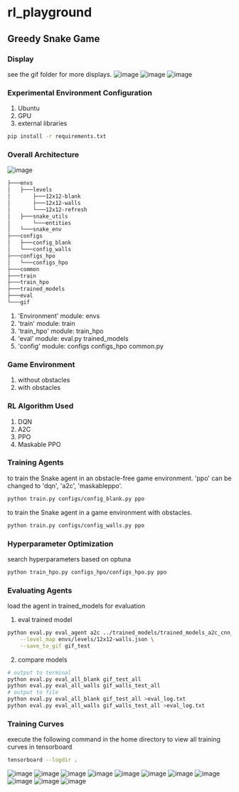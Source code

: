 # rl_playground

## Greedy Snake Game

### Display

see the gif folder for more displays.
![image](https://github.com/VanessaWHH/rl_playground/assets/94059478/a0fd846f-cc5e-488d-ba0c-9d472c245d66)
![image](https://github.com/VanessaWHH/rl_playground/assets/94059478/39daaf50-be11-4e16-8d57-6c9e9ef89b54)
![image](https://github.com/VanessaWHH/rl_playground/assets/94059478/1cf46c78-68ec-40a1-8e08-350a7ef56550)

### Experimental Environment Configuration

1. Ubuntu
2. GPU
3. external libraries
```bash
pip install -r requirements.txt
```

### Overall Architecture

![image](https://github.com/VanessaWHH/rl_playground/assets/94059478/2e151a34-3654-44f9-beb0-ffa7753ea32e)

```bash
├───envs
│   ├───levels
│       ├───12x12-blank
│       ├───12x12-walls
│       └───12x12-refresh
│   ├───snake_utils
│       └───entities
│   └───snake_env
├───configs
│   ├───config_blank
│   └───config_walls
├───configs_hpo
│   └───configs_hpo
├───common
├───train
├───train_hpo
├───trained_models
├───eval
└───gif
```

1. 'Environment' module: envs
2. 'train' module: train
3. 'train_hpo' module: train_hpo
4. 'eval' module: eval.py trained_models
5. 'config' module: configs configs_hpo common.py

### Game Environment

1. without obstacles
2. with obstacles

### RL Algorithm Used

1. DQN
2. A2C
3. PPO
4. Maskable PPO

### Training Agents

to train the Snake agent in an obstacle-free game environment.
'ppo' can be changed to 'dqn', 'a2c', 'maskableppo'.
```bash
python train.py configs/config_blank.py ppo
```
to train the Snake agent in a game environment with obstacles.
```bash
python train.py configs/config_walls.py ppo
```

### Hyperparameter Optimization

search hyperparameters based on optuna
```bash
python train_hpo.py configs_hpo/configs_hpo.py ppo
```

### Evaluating Agents

load the agent in trained_models for evaluation
1. eval trained model
```bash
python eval.py eval_agent a2c ../trained_models/trained_models_a2c_cnn_nenvs32_best \
    --level_map envs/levels/12x12-walls.json \
    --save_to_gif gif_test
```
2. compare models
```bash
# output to terminal
python eval.py eval_all_blank gif_test_all
python eval.py eval_all_walls gif_walls_test_all
# output to file
python eval.py eval_all_blank gif_test_all >eval_log.txt
python eval.py eval_all_walls gif_walls_test_all >eval_log.txt
```

### Training Curves

execute the following command in the home directory to view all training curves in tensorboard
```bash
tensorboard --logdir .
```
![image](https://github.com/VanessaWHH/rl_playground/assets/94059478/b96e1777-652f-4b93-a3b9-f4c8cade53ef)
![image](https://github.com/VanessaWHH/rl_playground/assets/94059478/26be3a52-861d-49dc-93e8-0307d6447e24)
![image](https://github.com/VanessaWHH/rl_playground/assets/94059478/82f4ba84-ecc4-44a3-bf52-5d89de214e71)
![image](https://github.com/VanessaWHH/rl_playground/assets/94059478/7df1a6c5-de57-4e19-b798-b2a5602f5cd2)
![image](https://github.com/VanessaWHH/rl_playground/assets/94059478/1b6fd5a0-03fe-48f5-96e0-a1a8a4768dbc)
![image](https://github.com/VanessaWHH/rl_playground/assets/94059478/064f84ec-f00a-473f-a4bd-6bc773c2bf52)
![image](https://github.com/VanessaWHH/rl_playground/assets/94059478/404f83e5-2aa3-4b6d-9c2d-8df422fc4041)
![image](https://github.com/VanessaWHH/rl_playground/assets/94059478/6344a167-3583-435b-a221-018320bf9d35)
![image](https://github.com/VanessaWHH/rl_playground/assets/94059478/f9fcbaed-eb12-415a-b194-1fcca04c4475)
![image](https://github.com/VanessaWHH/rl_playground/assets/94059478/78cd326d-a16d-42ce-bafa-1d27a43adcad)
![image](https://github.com/VanessaWHH/rl_playground/assets/94059478/9877a4c1-f05a-4224-924c-6eb3e5f87d59)




